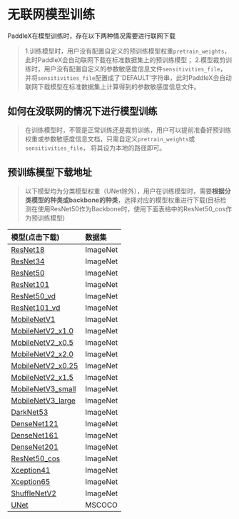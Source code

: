 # 无联网模型训练

PaddleX在模型训练时，存在以下两种情况需要进行联网下载
> 1.训练模型时，用户没有配置自定义的预训练模型权重`pretrain_weights`，此时PaddleX会自动联网下载在标准数据集上的预训练模型；
> 2.模型裁剪训练时，用户没有配置自定义的参数敏感度信息文件`sensitivities_file`，并将`sensitivities_file`配置成了'DEFAULT'字符串，此时PaddleX会自动联网下载模型在标准数据集上计算得到的参数敏感度信息文件。


## 如何在没联网的情况下进行模型训练
> 在训练模型时，不管是正常训练还是裁剪训练，用户可以提前准备好预训练权重或参数敏感度信息文档，只需自定义`pretrain_weights`或`sensitivities_file`， 将其设为本地的路径即可。


## 预训练模型下载地址
> 以下模型均为分类模型权重（UNet除外），用户在训练模型时，需要**根据分类模型的种类或backbone的种类**，选择对应的模型权重进行下载(目标检测在使用ResNet50作为Backbone时，使用下面表格中的ResNet50_cos作为预训练模型)

| 模型(点击下载) | 数据集 |
| :------------|:------|
| [ResNet18](https://paddle-imagenet-models-name.bj.bcebos.com/ResNet18_pretrained.tar) | ImageNet |
| [ResNet34](https://paddle-imagenet-models-name.bj.bcebos.com/ResNet34_pretrained.tar) | ImageNet |
| [ResNet50](http://paddle-imagenet-models-name.bj.bcebos.com/ResNet50_pretrained.tar) | ImageNet |
| [ResNet101](http://paddle-imagenet-models-name.bj.bcebos.com/ResNet101_pretrained.tar) | ImageNet |
| [ResNet50_vd](https://paddle-imagenet-models-name.bj.bcebos.com/ResNet50_vd_pretrained.tar) | ImageNet |
| [ResNet101_vd](https://paddle-imagenet-models-name.bj.bcebos.com/ResNet101_vd_pretrained.tar) | ImageNet |
| [MobileNetV1](http://paddle-imagenet-models-name.bj.bcebos.com/MobileNetV1_pretrained.tar) | ImageNet |
| [MobileNetV2_x1.0](https://paddle-imagenet-models-name.bj.bcebos.com/MobileNetV2_pretrained.tar) | ImageNet |
| [MobileNetV2_x0.5](https://paddle-imagenet-models-name.bj.bcebos.com/MobileNetV2_x0_5_pretrained.tar) | ImageNet |
| [MobileNetV2_x2.0](https://paddle-imagenet-models-name.bj.bcebos.com/MobileNetV2_x2_0_pretrained.tar) | ImageNet |
| [MobileNetV2_x0.25](https://paddle-imagenet-models-name.bj.bcebos.com/MobileNetV2_x0_25_pretrained.tar) | ImageNet |
| [MobileNetV2_x1.5](https://paddle-imagenet-models-name.bj.bcebos.com/MobileNetV2_x1_5_pretrained.tar) | ImageNet |
| [MobileNetV3_small](https://paddle-imagenet-models-name.bj.bcebos.com/MobileNetV3_small_x1_0_pretrained.tar) | ImageNet |
| [MobileNetV3_large](https://paddle-imagenet-models-name.bj.bcebos.com/MobileNetV3_large_x1_0_pretrained.tar) | ImageNet |
| [DarkNet53](https://paddle-imagenet-models-name.bj.bcebos.com/DarkNet53_ImageNet1k_pretrained.tar) | ImageNet |
| [DenseNet121](https://paddle-imagenet-models-name.bj.bcebos.com/DenseNet121_pretrained.tar) | ImageNet |
| [DenseNet161](https://paddle-imagenet-models-name.bj.bcebos.com/DenseNet161_pretrained.tar) | ImageNet |
| [DenseNet201](https://paddle-imagenet-models-name.bj.bcebos.com/DenseNet201_pretrained.tar) | ImageNet |
| [ResNet50_cos](https://paddle-imagenet-models-name.bj.bcebos.com/ResNet50_cos_pretrained.tar) | ImageNet |
| [Xception41](https://paddle-imagenet-models-name.bj.bcebos.com/Xception41_deeplab_pretrained.tar) | ImageNet |
| [Xception65](https://paddle-imagenet-models-name.bj.bcebos.com/Xception65_deeplab_pretrained.tar) | ImageNet |
| [ShuffleNetV2](https://paddle-imagenet-models-name.bj.bcebos.com/ShuffleNetV2_pretrained.tar) | ImageNet |
| [UNet](https://paddleseg.bj.bcebos.com/models/unet_coco_v3.tgz) | MSCOCO |
